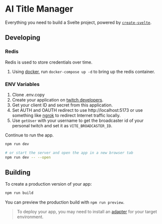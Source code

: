 # AI Title Manager

Everything you need to build a Svelte project, powered by [`create-svelte`](https://github.com/sveltejs/kit/tree/master/packages/create-svelte).

## Developing

### Redis
Redis is used to store credentials over time.

1. Using [docker](https://www.docker.com/), run `docker-compose up -d` to bring up the redis container.

### ENV Variables

1. Clone .env.copy
2. Create your application on [twitch developers](https://dev.twitch.tv/console/apps/create).
3. Get your client ID and secret from this application.
4. Set AUTH and OAUTH redirect to use http://localhost:5173 or use something like [ngrok](https://ngrok.com/) to redirect Internet traffic locally.
5. Use `getUser` with your username to get the broadcaster id of your personal twitch and set it as `VITE_BROADCASTER_ID`.

Continue to run the app.

```bash
npm run dev

# or start the server and open the app in a new browser tab
npm run dev -- --open
```

## Building

To create a production version of your app:

```bash
npm run build
```

You can preview the production build with `npm run preview`.

> To deploy your app, you may need to install an [adapter](https://kit.svelte.dev/docs/adapters) for your target environment.